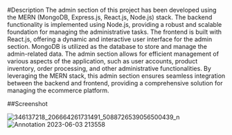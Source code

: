 #Description 
The admin section of this project has been developed using the MERN (MongoDB, Express.js, React.js, Node.js) stack. The backend functionality is implemented using Node.js, providing a robust and scalable foundation for managing the administrative tasks. The frontend is built with React.js, offering a dynamic and interactive user interface for the admin section. MongoDB is utilized as the database to store and manage the admin-related data. The admin section allows for efficient management of various aspects of the application, such as user accounts, product inventory, order processing, and other administrative functionalities. By leveraging the MERN stack, this admin section ensures seamless integration between the backend and frontend, providing a comprehensive solution for managing the ecommerce platform.


##Screenshot

![346137218_206664261731491_5088726539056500439_n](https://github.com/icchigoo/adminapp/assets/79775763/7933ead1-f835-49f5-b95d-18ff82eb7675)
![Annotation 2023-06-03 213558](https://github.com/icchigoo/adminapp/assets/79775763/108d0f87-2d96-40f6-8b86-f6561c978a10)
